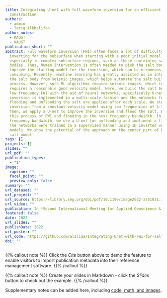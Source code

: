 ```yaml
---
title: Integrating U-net with full-waveform inversion for an efficient salt body
  construction
authors:
  - admin
  - Tariq Alkhalifah
author_notes:
  - KAUST
  - KAUST
publication_short: ""
abstract: Full waveform inversion (FWI) often faces a lot of difficulty
  inverting for the subsurface when starting with a poor initial model,
  especially in complex subsurface regions, such as those containing salt
  bodies. Thus, human intervention is often needed to pick the salt boundary and
  improve the starting model for the inversion, which can be erroneous and time
  consuming. Recently, machine learning has greatly assisted us in interpreting
  the salt body from seismic images, which helps automate the salt building
  process. However, such ML algorithms require seismic images, which in turn
  requires a reasonable good velocity model. Here, we build the salt body using
  low frequency FWI with the aid of neural networks, specifically U-net. The
  inversion is implemented in a multi-scale fashion and the networks for
  flooding and unflooding the salt are applied after each scale. We start the
  inversion from a constant velocity model using low frequencies of 3-7 Hz.
  Then, we apply a U-net to improve the inversion and flood the salt. We repeat
  this process of FWI and flooding in the next frequency bandwidth. In the last
  frequency bandwidth, we use a U-net for unflooding and impliment a final FWI.
  The networks were trained in a supervised manner using 1D inverted velocity
  models. We show the potential of the approach on the center part of BP 2004
  salt model.
tags: []
projects: []
slides: ""
url_pdf: ""
publication_types:
  - "1"
image:
  caption: ""
  focal_point: ""
  preview_only: false
summary: ""
url_dataset: ""
url_project: ""
url_source: https://library.seg.org/doi/pdf/10.1190/image2022-3751821.1
url_video: ""
publication: In *Second International Meeting for Applied Geoscience & Energy*
featured: false
date: 2022
url_slides: ""
publishDate: 2022
url_poster: ""
url_code: https://github.com/alaliaa/Integrating-Unet-with-FWI-for-salt
doi: ""
---
```


{{% callout note %}}
Click the _Cite_ button above to demo the feature to enable visitors to import publication metadata into their reference management software.
{{% /callout %}}

{{% callout note %}}
Create your slides in Markdown - click the _Slides_ button to check out the example.
{{% /callout %}}

Supplementary notes can be added here, including [code, math, and images](https://wowchemy.com/docs/writing-markdown-latex/).
